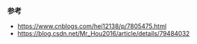 ### 参考
- https://www.cnblogs.com/hei12138/p/7805475.html
- https://blog.csdn.net/Mr_Hou2016/article/details/79484032
